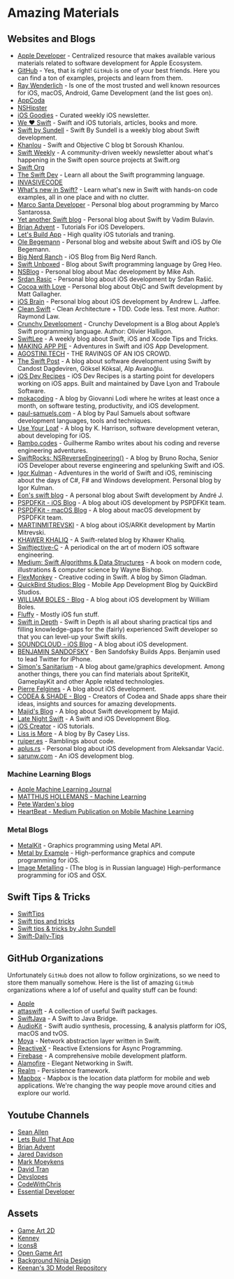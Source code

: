 # Amazing Materials

## Websites and Blogs

- [Apple Developer](https://developer.apple.com) - Centralized resource that makes available various materials related to software development for Apple Ecosystem.
- [GitHub](https://github.com/) - Yes, that is right! `GitHub` is one of your best friends. Here you can find a ton of examples, projects and learn from them. 
- [Ray Wenderlich](https://www.raywenderlich.com/) - Is one of the most trusted and well known resources for iOS, macOS, Android, Game Development (and the list goes on). 
- [AppCoda](https://www.appcoda.com/)
- [NSHipster](http://nshipster.com)
- [iOS Goodies](http://ios-goodies.com) - Curated weekly iOS newsletter. 
- [We ❤️ Swift](https://www.weheartswift.com) - Swift and iOS  tutorials, articles, books and more.
- [Swift by Sundell](https://www.swiftbysundell.com/) - Swift By Sundell is a weekly blog about Swift development.
- [Khanlou](http://khanlou.com) - Swift and Objective C blog bt Soroush Khanlou.
- [Swift Weekly](https://swiftweekly.github.io) - A community-driven weekly newsletter about what's happening in the Swift open source projects at Swift.org
- [Swift Org](https://swift.org) 
- [The Swift Dev](https://theswiftdev.com) - Learn all about the Swift programming language.
- [INVASIVECODE](https://www.invasivecode.com/weblog/?doing_wp_cron=1525779118.2550129890441894531250)
- [What's new in Swift?](https://www.whatsnewinswift.com) - Learn what's new in Swift with hands-on code examples, all in one place and with no clutter.
- [Marco Santa Developer](https://marcosantadev.com) - Personal blog about programming by Marco Santarossa.
- [Yet another Swift blog](http://www.vadimbulavin.com) - Personal blog about Swift by Vadim Bulavin.
- [Brian Advent](https://www.brianadvent.com) - Tutorials For iOS Developers.
- [Let's Build App](https://www.letsbuildthatapp.com) - High quality iOS tutorials and traning.
- [Ole Begemann](https://oleb.net/blog/) - Personal blog and website about Swift and iOS by Ole Begemann.
- [Big Nerd Ranch](https://www.bignerdranch.com/blog/categories/ios/) - iOS Blog from Big Nerd Ranch.
- [Swift Unboxed](https://swiftunboxed.com) - Blog about Swift programming language by Greg Heo.
- [NSBlog](https://www.mikeash.com/pyblog/) - Personal blog about Mac development by Mike Ash.
- [Srdan Rasic](http://rasic.info) - Personal blog about iOS development by Srđan Rašić.
- [Cocoa with Love](https://www.cocoawithlove.com) - Personal blog about ObjC and Swift development by Matt Gallagher.
- [iOS Brain](http://iosbrain.com) - Personal blog about iOS development by Andrew L. Jaffee.
- [Clean Swift](https://clean-swift.com) - Clean Architecture + TDD. Code less. Test more. Author: Raymond Law.
- [Crunchy Development](http://alisoftware.github.io) - Crunchy Development is a Blog about Apple’s Swift programming language. Author: Olivier Halligon.
- [SwiftLee](https://www.avanderlee.com) - A weekly blog about Swift, iOS and Xcode Tips and Tricks.
- [MAKING APP PIE](https://makeapppie.com) - Adventures in Swift and iOS App Development.
- [AGOSTINI.TECH](https://agostini.tech) - THE RAVINGS OF AN IOS CROWD.
- [The Swift Post](https://theswiftpost.co) - A blog about software development using Swift by Candost Dagdeviren, Göksel Köksal, Alp Avanoğlu.
- [iOS Dev Recipes](https://www.iosdev.recipes) - 
  iOS Dev Recipes is a starting point for developers working on iOS apps. Built and maintained by Dave Lyon and Traboule Software.
- [mokacoding](https://www.mokacoding.com) - A blog by Giovanni Lodi where he writes at least once a month, on software testing, productivity, and iOS development.
- [paul-samuels.com](https://paul-samuels.com) - A blog by Paul Samuels about software development languages, tools and techniques.
- [Use Your Loaf](https://useyourloaf.com) - A blog by K. Harrison, software development veteran, about developing for iOS. 
- [Rambo.codes](https://rambo.codes) - Guilherme Rambo writes about his coding and reverse engineering adventures.
- [SwiftRocks: NSReverseEngineering()](https://swiftrocks.com) - A blog by Bruno Rocha, Senior iOS Developer about reverse engineering and spelunking Swift and iOS.
- [Igor Kulman](https://blog.kulman.sk) - Adventures in the world of Swift and iOS, reminiscing about the days of C#, F# and Windows development. Personal blog by Igor Kulman.
- [Eon's swift blog](http://eon.codes) - A personal blog about Swift development by André J.
- [PSPDFKit - iOS Blog](https://pspdfkit.com/blog/categories/ios/) - A blog about iOS development by PSPDFKit team. 
- [PSPDFKit - macOS Blog](https://pspdfkit.com/blog/categories/macos/) - A blog about macOS development by PSPDFKit team.
- [MARTINMITREVSKI](https://martinmitrevski.com) - A blog about iOS/ARKit development by Martin Mitrevski.
- [KHAWER KHALIQ](https://khawerkhaliq.com) - A Swift-related blog by Khawer Khaliq.
- [Swiftjective-C](https://www.swiftjectivec.com) - A periodical on the art of modern iOS software engineering.
- [Medium: Swift Algorithms & Data Structures](https://medium.com/swift-algorithms-data-structures) - A book on modern code, illustrations & computer science by Wayne Bishop.
- [FlexMonkey](http://flexmonkey.blogspot.com) - Creative coding in Swift. A blog by Simon Gladman.
- [QuickBird Studios: Blog](https://quickbirdstudios.com/blog/) - Mobile App Development Blog by QuickBird Studios.
- [WILLIAM BOLES - Blog](https://williamboles.me/) - A blog about iOS development by William Boles.
- [Fluffy](https://fluffy.es) - Mostly iOS fun stuff.
- [Swift in Depth](https://swiftindepth.com) - Swift in Depth is all about sharing practical tips and filling knowledge-gaps for the (fairly) experienced Swift developer so that you can level-up your Swift skills.
- [SOUNDCLOUD - iOS Blog](https://developers.soundcloud.com/blog/category/ios) - A blog about iOS development.
- [BENJAMIN SANDOFSKY](https://sandofsky.com) - Ben Sandofsky Builds Apps. Benjamin used to lead Twitter for iPhone.
- [Simon's Sanitarium](http://simonfairbairn.com) - A blog about game/graphics development. Among another things, there you can find materials about SpriteKit, GameplayKit and other Apple related technologies.
- [Pierre Felgines](https://felginep.github.io) - A blog about iOS development.
- [CODEA & SHADE - Blog](https://codea.io/blog/) - Creators of Codea and Shade apps share their ideas, insights and sources for amazing developments.
- [Majid's Blog](https://mecid.github.io) - A blog about Swift development by Majid.
- [Late Night Swift](https://www.latenightswift.com) - A Swift and iOS Development Blog.
- [iOS Creator](https://www.ioscreator.com) - iOS tutorials.
- [Liss is More](https://www.caseyliss.com) - A blog by By Casey Liss.
- [ruiper.es](https://ruiper.es) - Ramblings about code.
- [aplus.rs](http://aplus.rs/categories/iosdev/) - Personal blog about iOS development from Aleksandar Vacić.
- [sarunw.com](https://sarunw.com) - An iOS development blog.

### Machine Learning Blogs

- [Apple Machine Learning Journal](https://machinelearning.apple.com)
- [MATTHIJS HOLLEMANS - Machine Learning](http://machinethink.net/blog/)
- [Pete Warden's blog](https://petewarden.com)
- [HeartBeat - Medium Publication on Mobile Machine Learning](https://heartbeat.fritz.ai/)

### Metal Blogs
- [MetalKit](http://metalkit.org/) - Graphics programming using Metal API.
- [Metal by Example](http://metalbyexample.com) - High-performance graphics and compute programming for iOS.
- [Image Metalling](https://imagemetalling.wordpress.com) - (The blog is in Russian language) High-performance programming for iOS and OSX.

## Swift Tips & Tricks
- [SwiftTips](https://github.com/vincent-pradeilles/swift-tips)
- [Swift tips and tricks](https://github.com/Luur/SwiftTips)
- [Swift tips & tricks by John Sundell](https://github.com/JohnSundell/SwiftTips)
- [Swift-Daily-Tips](https://github.com/MobileTipsters/Swift-Daily-Tips)

## GitHub Organizations
Unfortunately `GitHub` does not allow to follow orginizations, so we need to store them manually somehow. Here is the list of amazing `GitHub` organizations where a lof of useful and quality stuff can be found:

- [Apple](https://github.com/apple)
- [attaswift](https://github.com/attaswift) - A collection of useful Swift packages.
- [SwiftJava](https://github.com/SwiftJava) - A Swift to Java Bridge.
- [AudioKit](https://github.com/AudioKit) - Swift audio synthesis, processing, & analysis platform for iOS, macOS and tvOS.
- [Moya](https://github.com/Moya) - Network abstraction layer written in Swift.
- [ReactiveX](https://github.com/ReactiveX) - Reactive Extensions for Async Programming.
- [Firebase](https://github.com/firebase) - A comprehensive mobile development platform.
- [Alamofire](https://github.com/Alamofire) - Elegant Networking in Swift.
- [Realm](https://github.com/realm) - Persistence framework.
- [Mapbox](https://github.com/mapbox) - Mapbox is the location data platform for mobile and web applications. We're changing the way people move around cities and explore our world.

## Youtube Channels

- [Sean Allen](https://www.youtube.com/channel/UCbTw29mcP12YlTt1EpUaVJw)
- [Lets Build That App](https://www.youtube.com/channel/UCuP2vJ6kRutQBfRmdcI92mA)
- [Brian Advent](https://www.youtube.com/channel/UCysEngjfeIYapEER9K8aikw)
- [Jared Davidson](https://www.youtube.com/user/Archetapp)
- [Mark Moeykens](https://www.youtube.com/channel/UChH6WbyYeX0INJjrK2-6WSg/featured)
- [David Tran](https://www.youtube.com/channel/UCvPFGq6luCqAVGiFpzTvkIA)
- [Devslopes](https://www.youtube.com/channel/UClLXKYEEM8OBBx85DOa6-cg)
- [CodeWithChris](https://www.youtube.com/user/CodeWithChris/featured)
- [Essential Developer](https://www.youtube.com/c/EssentialDeveloper)

## Assets 

- [Game Art 2D](https://www.gameart2d.com/) 
- [Kenney](https://kenney.nl/)
- [Icons8](https://icons8.com)
- [Open Game Art](https://opengameart.org)
- [Background Ninja Design](http://www.dumbmanex.com/bynd_freestuff.html)
- [Keenan's 3D Model Repository](https://www.cs.cmu.edu/~kmcrane/Projects/ModelRepository/)
